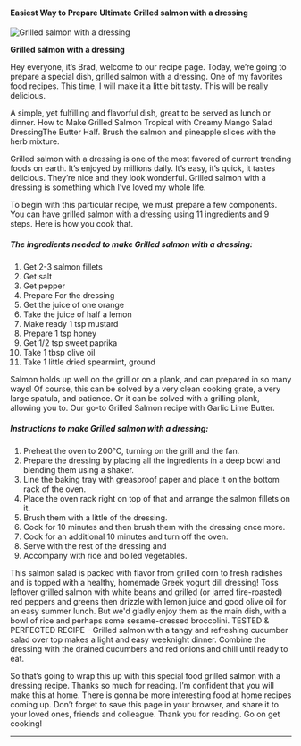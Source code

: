             

#### Easiest Way to Prepare Ultimate Grilled salmon with a dressing

![Grilled salmon with a dressing](https://img-global.cpcdn.com/recipes/430112b555e76268cdaecf9512d04841/751x532cq70/grilled-salmon-with-a-dressing-recipe-main-photo.jpg)

**Grilled salmon with a dressing**

Hey everyone, it’s Brad, welcome to our recipe page. Today, we’re going to prepare a special dish, grilled salmon with a dressing. One of my favorites food recipes. This time, I will make it a little bit tasty. This will be really delicious.

A simple, yet fulfilling and flavorful dish, great to be served as lunch or dinner. How to Make Grilled Salmon Tropical with Creamy Mango Salad DressingThe Butter Half. Brush the salmon and pineapple slices with the herb mixture.

Grilled salmon with a dressing is one of the most favored of current trending foods on earth. It’s enjoyed by millions daily. It’s easy, it’s quick, it tastes delicious. They’re nice and they look wonderful. Grilled salmon with a dressing is something which I’ve loved my whole life.

To begin with this particular recipe, we must prepare a few components. You can have grilled salmon with a dressing using 11 ingredients and 9 steps. Here is how you cook that.

##### The ingredients needed to make Grilled salmon with a dressing:

1.  Get 2-3 salmon fillets
2.  Get salt
3.  Get pepper
4.  Prepare For the dressing
5.  Get the juice of one orange
6.  Take the juice of half a lemon
7.  Make ready 1 tsp mustard
8.  Prepare 1 tsp honey
9.  Get 1/2 tsp sweet paprika
10.  Take 1 tbsp olive oil
11.  Take 1 little dried spearmint, ground

Salmon holds up well on the grill or on a plank, and can prepared in so many ways! Of course, this can be solved by a very clean cooking grate, a very large spatula, and patience. Or it can be solved with a grilling plank, allowing you to. Our go-to Grilled Salmon recipe with Garlic Lime Butter.

##### Instructions to make Grilled salmon with a dressing:

1.  Preheat the oven to 200°C, turning on the grill and the fan.
2.  Prepare the dressing by placing all the ingredients in a deep bowl and blending them using a shaker.
3.  Line the baking tray with greasproof paper and place it on the bottom rack of the oven.
4.  Place the oven rack right on top of that and arrange the salmon fillets on it.
5.  Brush them with a little of the dressing.
6.  Cook for 10 minutes and then brush them with the dressing once more.
7.  Cook for an additional 10 minutes and turn off the oven.
8.  Serve with the rest of the dressing and
9.  Accompany with rice and boiled vegetables.

This salmon salad is packed with flavor from grilled corn to fresh radishes and is topped with a healthy, homemade Greek yogurt dill dressing! Toss leftover grilled salmon with white beans and grilled (or jarred fire-roasted) red peppers and greens then drizzle with lemon juice and good olive oil for an easy summer lunch. But we'd gladly enjoy them as the main dish, with a bowl of rice and perhaps some sesame-dressed broccolini. TESTED & PERFECTED RECIPE - Grilled salmon with a tangy and refreshing cucumber salad over top makes a light and easy weeknight dinner. Combine the dressing with the drained cucumbers and red onions and chill until ready to eat.

So that’s going to wrap this up with this special food grilled salmon with a dressing recipe. Thanks so much for reading. I’m confident that you will make this at home. There is gonna be more interesting food at home recipes coming up. Don’t forget to save this page in your browser, and share it to your loved ones, friends and colleague. Thank you for reading. Go on get cooking!

* * *